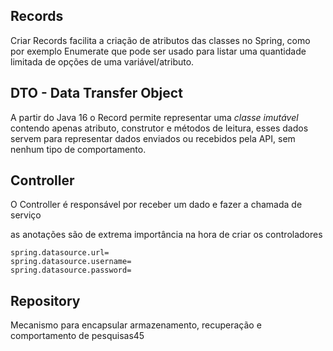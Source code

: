 ## Records

Criar Records facilita a criação de atributos das classes no Spring, como por exemplo Enumerate que pode ser usado para listar uma quantidade limitada de opções de uma variável/atributo. 

## DTO - Data Transfer Object

A partir do Java 16 o Record permite representar uma *classe imutável* contendo apenas atributo, construtor e métodos de leitura, esses dados servem para representar dados enviados ou recebidos pela API, sem nenhum tipo de comportamento.

## Controller

O Controller é responsável por receber um dado e fazer a chamada de serviço

as anotações são de extrema importância na hora de criar os controladores

```
spring.datasource.url=
spring.datasource.username=
spring.datasource.password=
```

## Repository

Mecanismo para encapsular armazenamento, recuperação e comportamento de pesquisas45